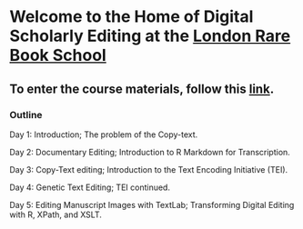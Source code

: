 # Welcome to the Home of Digital Scholarly Editing at the [London Rare Book School](https://www.ies.sas.ac.uk/study-training/study-weeks/london-rare-books-school)

## To enter the course materials, follow this [link](https://github.com/cmohge1/lrbs/tree/master/scholarly-editing/).

### Outline

Day 1: Introduction; The problem of the Copy-text.

Day 2: Documentary Editing; Introduction to R Markdown for Transcription.

Day 3: Copy-Text editing; Introduction to the Text Encoding Initiative (TEI).

Day 4: Genetic Text Editing; TEI continued.

Day 5: Editing Manuscript Images with TextLab; Transforming Digital Editing with R, XPath, and XSLT.
